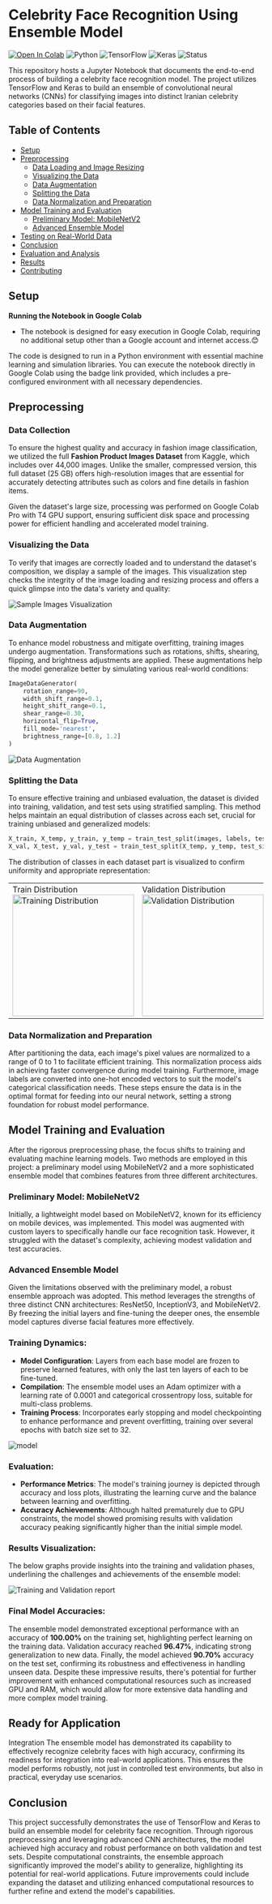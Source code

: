 # Celebrity Face Recognition Using Ensemble Model

[![Open In Colab](https://colab.research.google.com/assets/colab-badge.svg)](https://colab.research.google.com/drive/1egf7l4c_riqb2pxKrEM3nz9kksP3ljyB?usp=sharing)
![Python](https://img.shields.io/badge/Python-3.8-blue)
![TensorFlow](https://img.shields.io/badge/TensorFlow-2.4-brightgreen)
![Keras](https://img.shields.io/badge/Keras-2.4.3-red)
![Status](https://img.shields.io/badge/status-active-green)

This repository hosts a Jupyter Notebook that documents the end-to-end process of building a celebrity face recognition model. The project utilizes TensorFlow and Keras to build an ensemble of convolutional neural networks (CNNs) for classifying images into distinct Iranian celebrity categories based on their facial features.

## Table of Contents

- [Setup](#setup)
- [Preprocessing](#preprocessing)
  - [Data Loading and Image Resizing](#data-loading-and-image-resizing)
  - [Visualizing the Data](#visualizing-the-data)
  - [Data Augmentation](#data-augmentation)
  - [Splitting the Data](#splitting-the-data)
  - [Data Normalization and Preparation](#data-normalization-and-preparation)
- [Model Training and Evaluation](#model-training-and-evaluation)
  - [Preliminary Model: MobileNetV2](#preliminary-model-mobilenetv2)
  - [Advanced Ensemble Model](#advanced-ensemble-model)
- [Testing on Real-World Data](#testing-on-real-world-data)
- [Conclusion](#conclusion)
- [Evaluation and Analysis](#evaluation-and-analysis)
- [Results](#results)
- [Contributing](#contributing)

## Setup

**Running the Notebook in Google Colab**
- The notebook is designed for easy execution in Google Colab, requiring no additional setup other than a Google account and internet access.😊

The code is designed to run in a Python environment with essential machine learning and simulation libraries. You can execute the notebook directly in Google Colab using the badge link provided, which includes a pre-configured environment with all necessary dependencies.


## Preprocessing

### **Data Collection**

To ensure the highest quality and accuracy in fashion image classification, we utilized the full **Fashion Product Images Dataset** from Kaggle, which includes over 44,000 images. Unlike the smaller, compressed version, this full dataset (25 GB) offers high-resolution images that are essential for accurately detecting attributes such as colors and fine details in fashion items.

Given the dataset's large size, processing was performed on Google Colab Pro with T4 GPU support, ensuring sufficient disk space and processing power for efficient handling and accelerated model training.


### Visualizing the Data

To verify that images are correctly loaded and to understand the dataset's composition, we display a sample of the images. This visualization step checks the integrity of the image loading and resizing process and offers a quick glimpse into the data's variety and quality:

![Sample Images Visualization](asset/first_data.jpg)

### Data Augmentation

To enhance model robustness and mitigate overfitting, training images undergo augmentation. Transformations such as rotations, shifts, shearing, flipping, and brightness adjustments are applied. These augmentations help the model generalize better by simulating various real-world conditions:

```python
ImageDataGenerator(
    rotation_range=90,
    width_shift_range=0.1,
    height_shift_range=0.1,
    shear_range=0.30,
    horizontal_flip=True,
    fill_mode='nearest',
    brightness_range=[0.8, 1.2]
)
```

![Data Augmentation](asset/augmentation.jpg)

### Splitting the Data

To ensure effective training and unbiased evaluation, the dataset is divided into training, validation, and test sets using stratified sampling. This method helps maintain an equal distribution of classes across each set, crucial for training unbiased and generalized models:

```python
X_train, X_temp, y_train, y_temp = train_test_split(images, labels, test_size=0.15, random_state=10, stratify=labels)
X_val, X_test, y_val, y_test = train_test_split(X_temp, y_temp, test_size=0.5, random_state=10, stratify=y_temp)
```

The distribution of classes in each dataset part is visualized to confirm uniformity and appropriate representation:

<table>
  <tr>
    <td>Train Distribution<br><img src="asset/data_dist1.png" alt="Training Distribution" width="240px"></td>
    <td>Validation Distribution<br><img src="asset/data_dist2.png" alt="Validation Distribution" width="240px"></td>
    <td>Test Distribution<br><img src="asset/data_dist3.png" alt="Test Distribution" width="240px"></td>
  </tr>
</table>



### Data Normalization and Preparation

After partitioning the data, each image's pixel values are normalized to a range of 0 to 1 to facilitate efficient training. This normalization process aids in achieving faster convergence during model training. Furthermore, image labels are converted into one-hot encoded vectors to suit the model's categorical classification needs. These steps ensure the data is in the optimal format for feeding into our neural network, setting a strong foundation for robust model performance.

## Model Training and Evaluation

After the rigorous preprocessing phase, the focus shifts to training and evaluating machine learning models. Two methods are employed in this project: a preliminary model using MobileNetV2 and a more sophisticated ensemble model that combines features from three different architectures.

### Preliminary Model: MobileNetV2
Initially, a lightweight model based on MobileNetV2, known for its efficiency on mobile devices, was implemented. This model was augmented with custom layers to specifically handle our face recognition task. However, it struggled with the dataset's complexity, achieving modest validation and test accuracies.

### Advanced Ensemble Model
Given the limitations observed with the preliminary model, a robust ensemble approach was adopted. This method leverages the strengths of three distinct CNN architectures: ResNet50, InceptionV3, and MobileNetV2. By freezing the initial layers and fine-tuning the deeper ones, the ensemble model captures diverse facial features more effectively.

### **Training Dynamics**:
- **Model Configuration**: Layers from each base model are frozen to preserve learned features, with only the last ten layers of each to be fine-tuned.
- **Compilation**: The ensemble model uses an Adam optimizer with a learning rate of 0.0001 and categorical crossentropy loss, suitable for multi-class problems.
- **Training Process**: Incorporates early stopping and model checkpointing to enhance performance and prevent overfitting, training over several epochs with batch size set to 32.


![model](asset/model_plot.png)

### **Evaluation**:
- **Performance Metrics**: The model's training journey is depicted through accuracy and loss plots, illustrating the learning curve and the balance between learning and overfitting.
- **Accuracy Achievements**: Although halted prematurely due to GPU constraints, the model showed promising results with validation accuracy peaking significantly higher than the initial simple model.
  
### **Results Visualization**:
The below graphs provide insights into the training and validation phases, underlining the challenges and achievements of the ensemble model:

![Training and Validation report](asset/acc.png)

### **Final Model Accuracies**: 
The ensemble model demonstrated exceptional performance with an accuracy of **100.00%** on the training set, highlighting perfect learning on the training data. Validation accuracy reached **96.47%**, indicating strong generalization to new data. Finally, the model achieved **90.70%** accuracy on the test set, confirming its robustness and effectiveness in handling unseen data. Despite these impressive results, there's potential for further improvement with enhanced computational resources such as increased GPU and RAM, which would allow for more extensive data handling and more complex model training.

## Ready for Application
Integration The ensemble model has demonstrated its capability to effectively recognize celebrity faces with high accuracy, confirming its readiness for integration into real-world applications. This ensures the model performs robustly, not just in controlled test environments, but also in practical, everyday use scenarios.

## Conclusion

This project successfully demonstrates the use of TensorFlow and Keras to build an ensemble model for celebrity face recognition. Through rigorous preprocessing and leveraging advanced CNN architectures, the model achieved high accuracy and robust performance on both validation and test sets. Despite computational constraints, the ensemble approach significantly improved the model's ability to generalize, highlighting its potential for real-world applications. Future improvements could include expanding the dataset and utilizing enhanced computational resources to further refine and extend the model's capabilities.


